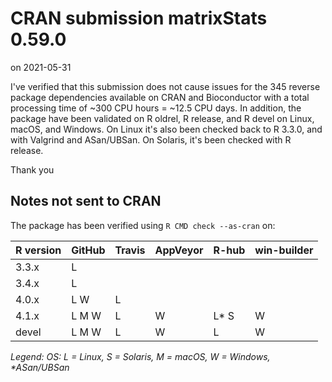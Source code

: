 # CRAN submission matrixStats 0.59.0

on 2021-05-31

I've verified that this submission does not cause issues for the 345 reverse package dependencies available on CRAN and Bioconductor with a total processing time of ~300 CPU hours = ~12.5 CPU days.  In addition, the package have been validated on R oldrel, R release, and R devel on Linux, macOS, and Windows. On Linux it's also been checked back to R 3.3.0, and with Valgrind and ASan/UBSan. On Solaris, it's been checked with R release.

Thank you


## Notes not sent to CRAN

The package has been verified using `R CMD check --as-cran` on:

| R version | GitHub | Travis | AppVeyor | R-hub | win-builder |
| --------- | ------ | ------ | -------- | ----- | ----------- |
| 3.3.x     | L      |        |          |       |             |
| 3.4.x     | L      |        |          |       |             |
| 4.0.x     | L   W  | L      |          |       |             |
| 4.1.x     | L M W  | L      | W        | L* S  | W           |
| devel     | L M W  | L      | W        | L     | W           |

_Legend: OS: L = Linux, S = Solaris, M = macOS, W = Windows, *ASan/UBSan_
